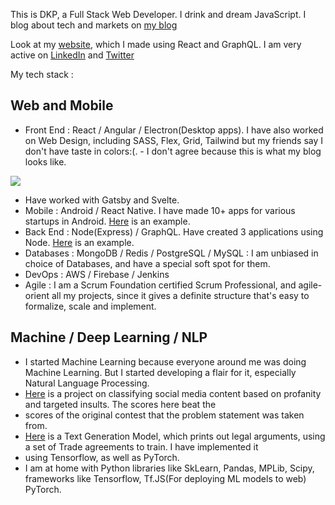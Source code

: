 This is DKP, a Full Stack Web Developer. I drink and dream JavaScript. I blog about tech and markets on [my blog](https://dkprobes.tech)

Look at my [website](https://dkp1903.company), which I made using React and GraphQL. I am very active on [LinkedIn](https://linkedin.com/in/dkp1903) and 
[Twitter](https://twitter.com/dkp1903)

My tech stack : 
## Web and Mobile
- Front End : React / Angular / Electron(Desktop apps). I have also worked on Web Design, including SASS, Flex, Grid, Tailwind but my friends say I don't have taste in colors:(. - I don't agree because this is what my blog looks like.

![](https://i.ibb.co/6Z66pY2/blog-ss.png)

- Have worked with Gatsby and Svelte. 
- Mobile : Android / React Native. I have made 10+ apps for various startups in Android. [Here](https://github.com/dkp1903/VistaNews-And) is an example.
- Back End : Node(Express) / GraphQL. Have created 3 applications using Node. [Here](https://github.com/dkp1903/stock-vakri) is an example.
- Databases : MongoDB / Redis / PostgreSQL / MySQL : I am unbiased in choice of Databases, and have a special soft spot for them.
- DevOps : AWS / Firebase / Jenkins
- Agile : I am a Scrum Foundation certified Scrum Professional, and agile-orient all my projects, since it gives a definite structure that's easy to formalize, scale and 
implement.
## Machine / Deep Learning / NLP
- I started Machine Learning because everyone around me was doing Machine Learning. But I started developing a flair for it, especially Natural Language Processing.
- [Here](https://github.com/dkp1903/SocialSentiment) is a project on classifying social media content based on profanity and targeted insults. The scores here beat the
- scores of the original contest that the problem statement was taken from.
- [Here](https://github.com/dkp1903/TextGenRNN) is a Text Generation Model, which prints out legal arguments, using a set of Trade agreements to train. I have implemented it 
- using Tensorflow, as well as PyTorch.
- I am at home with Python libraries like SkLearn, Pandas, MPLib, Scipy, frameworks like Tensorflow, Tf.JS(For deploying ML models to web) PyTorch. 
